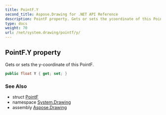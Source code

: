 ```yaml
---
title: PointF.Y
second_title: Aspose.Drawing for .NET API Reference
description: PointF property. Gets or sets the ycoordinate of this PointF
type: docs
weight: 70
url: /net/system.drawing/pointf/y/
---
```

## PointF.Y property

Gets or sets the y-coordinate of this PointF.

```csharp
public float Y { get; set; }
```

### See Also

* struct [PointF](../)
* namespace [System.Drawing](../../pointf/)
* assembly [Aspose.Drawing](../../../)


